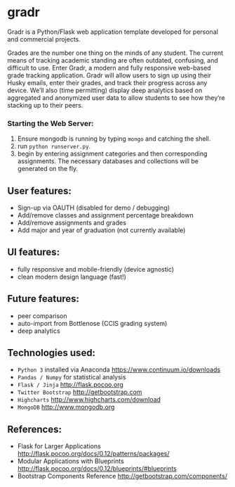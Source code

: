 # gradr
Gradr is a Python/Flask web application template developed for personal and commercial projects.

Grades are the number one thing on the minds of any student. The current means of tracking academic standing are often 
outdated, confusing, and difficult to use. Enter Gradr, a modern and fully responsive web-based grade tracking 
application. Gradr will allow users to sign up using their Husky emails, enter their grades, and track their progress 
across any device. We’ll also (time permitting) display deep analytics based on aggregated and anonymized user data to 
allow students to see how they’re stacking up to their peers.
 
### Starting the Web Server:
1) Ensure mongodb is running by typing `mongo` and catching the shell.
2) run `python runserver.py`.
3) begin by entering assignment categories and then corresponding assignments. The necessary databases and collections
will be generated on the fly.

## User features:
* Sign-up via OAUTH (disabled for demo / debugging)
* Add/remove classes and assignment percentage breakdown
* Add/remove assignments and grades
* Add major and year of graduation (not currently available)

## UI features:
* fully responsive and mobile-friendly (device agnostic)
* clean modern design language (fast!)

## Future features:
* peer comparison
* auto-import from Bottlenose (CCIS grading system)
* deep analytics

## Technologies used:
* `Python 3` installed via Anaconda https://www.continuum.io/downloads
* `Pandas / Numpy` for statistical analysis
* `Flask / Jinja` http://flask.pocoo.org
* `Twitter Bootstrap` http://getbootstrap.com
* `Highcharts` http://www.highcharts.com/download
* `MongoDB` http://www.mongodb.org

## References:
* Flask for Larger Applications http://flask.pocoo.org/docs/0.12/patterns/packages/
* Modular Applications with Blueprints http://flask.pocoo.org/docs/0.12/blueprints/#blueprints
* Bootstrap Components Reference http://getbootstrap.com/components/
